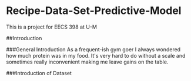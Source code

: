 # Recipe-Data-Set-Predictive-Model
This is a project for EECS 398 at U-M

##Introduction

###General Introduction
As a frequent-ish gym goer I always wondered how much protein was in my food. It's very hard to do without a scale and sometimes really inconvenient making me leave gains on the table. 

###Introduction of Dataset
